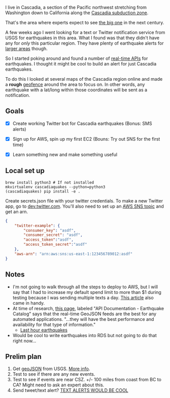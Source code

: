 I live in Cascadia, a section of the Pacific northwest stretching from Washington down to California along the [Cascadia subduction zone](https://www.pnsn.org/outreach/earthquakesources/csz). 

That's the area where experts expect to see [the big one](http://www.newyorker.com/magazine/2015/07/20/the-really-big-one) in the next century. 

A few weeks ago I went looking for a text or Twitter notification service from USGS for earthquakes in this area. What I found was that they didn't have any for *only* this particular region. They have plenty of earthquake alerts for [larger areas](https://earthquake.usgs.gov/earthquakes/ted/) though.

So I started poking around and found a number of [real-time APIs](https://earthquake.usgs.gov/earthquakes/feed/v1.0/geojson.php) for earthquakes. I thought it might be cool to build an alert for just Cascadia earthquakes.

To do this I looked at several maps of the Cascadia region online and made a **rough** [geofence](https://drive.google.com/open?id=1z2HFdpvb-ObqZMChB9jgLhKfknY&usp=sharing) around the area to focus on. In other words, any earthquake with a lat/long within those coordinates will be sent as a notification.

## Goals

* [x] Create working Twitter bot for Cascadia earthquakes (Bonus: SMS alerts)
* [x] Sign up for AWS, spin up my first EC2 (Bouns: Try out SNS for the first time)
* [x] Learn something new and make something useful


## Local set up

```
brew install python3 # If not installed
mkvirtualenv cascadiaquakes --python=python3
(cascadiaquakes) pip install -e .
```

Create secrets.json file with your twitter credentials. To make a new Twitter app, go to [dev.twitter.com](https://dev.twitter.com). You'll also need to set up an [AWS SNS topic](http://docs.aws.amazon.com/sns/latest/dg/CreateTopic.html) and get an arn. 

```json
{
    "twitter-example": {
        "consumer_key": "asdf",
        "consumer_secret": "asdf",
        "access_token":"asdf",
        "access_token_secret":"asdf"
    },
    "aws-arn": "arn:aws:sns:us-east-1:123456789012:asdf"
}
```

## Notes

* I'm not going to walk through all the steps to deploy to AWS, but I will say that I had to increase my default spend limit to more than $1 during testing because I was sending multiple texts a day. [This article](https://aws.amazon.com/premiumsupport/knowledge-center/python-boto3-virtualenv/) also came in handy.
* At time of research, [this page](https://earthquake.usgs.gov/fdsnws/event/1/), labeled "API Documentation - Earthquake Catalog" says that the real-time GeoJSON feeds are the best for any automated applications. "...they will have the best performance and availability for that type of information."
  * [Last hour earthquakes](https://earthquake.usgs.gov/earthquakes/feed/v1.0/summary/all_hour.geojson)
* Would be cool to write earthquakes into RDS but not going to do that right now...

## Prelim plan

1. Get [geoJSON](https://earthquake.usgs.gov/earthquakes/feed/v1.0/summary/all_hour.geojson) from USGS. [More info](https://earthquake.usgs.gov/earthquakes/feed/v1.0/geojson.php).
2. Test to see if there are any new events.
3. Test to see if events are near CSZ. +/- 100 miles from coast from BC to CA? Might need to ask an expert about this.
4. Send tweet/text alert? [TEXT ALERTS WOULD BE COOL](https://aws.amazon.com/sns/) 






